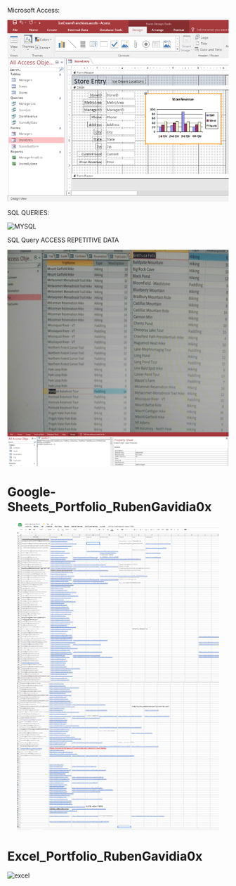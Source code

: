 Microsoft Access:


![access chart0](https://github.com/RubenGavidia/Data_Portfolio_RubenGavidia0x/blob/main/Microsoft_Access_Portfolio_RubenGavidia0x/chart%20microsoft%20access0.png?raw=true)



SQL QUERIES:

![MYSQL](https://cdn.discordapp.com/attachments/816065077877800990/825788871677444127/unknown.png)

SQL Query ACCESS REPETITIVE DATA

![SQL-ACCESS](https://github.com/RubenGavidia/Data_Portfolio_RubenGavidia0x/blob/main/DATA/2images_normalization_with_access.png?raw=true)


# Google-Sheets_Portfolio_RubenGavidia0x

<p align="center">
  <img width="460" height="700" src="https://github.com/RubenGavidia/Data_Portfolio_RubenGavidia0x/blob/main/DATA/google%20sheets%20last%20data%20entry%20job.png?raw=true">
</p>


# Excel_Portfolio_RubenGavidia0x

![excel](https://github.com/RubenGavidia/Excel_Portfolio_RubenGavidia0x/blob/main/Untitled.png)
